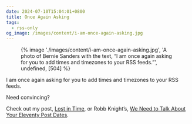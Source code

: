 ```yaml
---
date: 2024-07-10T15:04:01+0800
title: Once Again Asking
tags:
  - rss-only
og_image: /images/content/i-am-once-again-asking.jpg
---
```


<figure>
    {% image './images/content/i-am-once-again-asking.jpg', 'A photo of Bernie Sanders with the text, “I am once again asking for you to add times and timezones to your RSS feeds.”', undefined, [504] %}
</figure>

I am once again asking for you to add times and timezones to your RSS feeds.

Need convincing?

Check out my post, [Lost in Time](/article/lost-in-time/), or Robb Knight’s, [We Need to Talk About Your Eleventy Post Dates](https://rknight.me/blog/eleventy-post-dates/).

